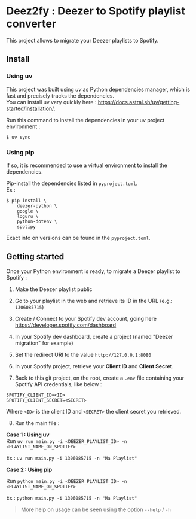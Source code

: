 # Deez2fy : Deezer to Spotify playlist converter

This project allows to migrate your Deezer playlists to Spotify.

## Install

### Using uv
This project was built using *uv* as Python dependencies manager, which is fast and precisely tracks the dependencies.  
You can install uv very quickly here : https://docs.astral.sh/uv/getting-started/installation/.

Run this command to install the dependencies in your uv project environment :
```
$ uv sync
```

### Using pip
If so, it is recommended to use a virtual environment to install the dependencies.  

Pip-install the dependencies listed in `pyproject.toml`.  
Ex :   
```
$ pip install \
    deezer-python \
    google \
    loguru \
    python-dotenv \
    spotipy
```

Exact info on versions can be found in the `pyproject.toml`. 


## Getting started

Once your Python environment is ready, to migrate a Deezer playlist to Spotify :

1. Make the Deezer playlist public

2. Go to your playlist in the web and retrieve its ID in the URL (e.g.: `1306085715`)

3. Create / Connect to your Spotify dev account, going here https://developer.spotify.com/dashboard 

4. In your Spotify dev dashboard, create a project (named "Deezer migration" for example)

5. Set the redirect URI to the value `http://127.0.0.1:8080`

6. In your Spotify project, retrieve your **Client ID** and **Client Secret**.

7. Back to this git project, on the root, create a `.env` file containing your Spotify API credentials, like below :
```
SPOTIFY_CLIENT_ID=<ID>
SPOTIFY_CLIENT_SECRET=<SECRET>
```
Where `<ID>` is the client ID and `<SECRET>` the client secret you retrieved.

8. Run the main file :  

**Case 1 : Using uv**  
Run `uv run main.py -i <DEEZER_PLAYLIST_ID> -n <PLAYLIST_NAME_ON_SPOTIFY>`  

Ex : `uv run main.py -i 1306085715 -n "Ma Playlist"`

**Case 2 : Using pip**

Run `python main.py -i <DEEZER_PLAYLIST_ID> -n <PLAYLIST_NAME_ON_SPOTIFY>`

Ex : `python main.py -i 1306085715 -n "Ma Playlist"`


> More help on usage can be seen using the option `--help` / `-h`
